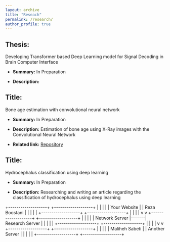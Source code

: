 ```yaml
---
layout: archive
title: "Reseach"
permalink: /research/
author_profile: true
---
```





## Thesis:
Developing Transformer based Deep Learning model for Signal Decoding in Brain Computer Interface

- **Summary:** In Preparation

- **Description:** 








## Title:
Bone age estimation with convolutional neural network

- **Summary:** In Preparation

- **Description:** Estimation of bone age using X-Ray images with the Convolutional Neural Network

- **Related link:** [Repository](https://github.com/Armin-Abdollahi/Bone-Age-Estimation)









## Title:
Hydrocephalus classification using deep learning

- **Summary:** In Preparation

- **Description:** Researching and writing an article regarding the classification of hydrocephalus using deep learning










+-------------------+       +-------------------+
|                   |       |                   |
|   Your Website    |       |   Reza Boostani   |
|                   |       |                   |
+-------------------+       +-------------------+
        |                           |
        |                           |
        v                           v
+-------------------+       +-------------------+
|                   |       |                   |
|   Network Server  |-------|   Research Server |
|                   |       |                   |
+-------------------+       +-------------------+
        |                           |
        |                           |
        v                           v
+-------------------+       +-------------------+
|                   |       |                   |
|   Maliheh Sabeti  |       |   Another Server  |
|                   |       |                   |
+-------------------+       +-------------------+
